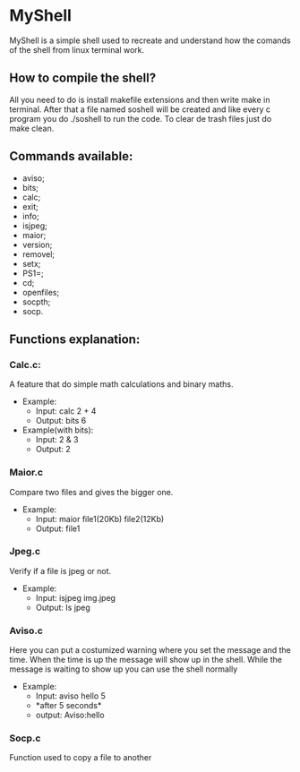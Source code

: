 # MyShell
<p>MyShell is a simple shell used to recreate and understand how the comands of the shell from linux terminal work.</p>

## How to compile the shell?
<p>All you need to do is install makefile extensions and then write make in terminal. After that a file named soshell will be created and like every c program you do ./soshell to run the code. To clear de trash files just do make clean.</p>

## Commands available:
- aviso;
- bits;
- calc;
- exit;
- info;
- isjpeg;
- maior;
- version;
- removel;
- setx;
- PS1=;
- cd;
- openfiles;
- socpth;
- socp.

## Functions explanation:
### Calc.c:
<p>A feature that do simple math calculations and binary maths.</p>
<ul>
 <li>Example:
   <ul>
     <li>Input: calc 2 + 4</li>
     <li>Output: bits 6</li>
   </ul>
 </li>
 <li>Example(with bits):
  <ul>
   <li>Input: 2 & 3</li>
   <li>Output: 2</li>
  </ul>
 </li>
</ul>

### Maior.c
<p>Compare two files and gives the bigger one.</p>
<ul>
 <li>Example:
   <ul>
     <li>Input: maior file1(20Kb) file2(12Kb)</li>
     <li>Output: file1</li>
   </ul>
 </li>
</ul>

### Jpeg.c
<p>Verify if a file is jpeg or not.</p>
<ul>
  <li>Example:
    <ul>
      <li>Input: isjpeg img.jpeg</li>
      <li>Output: Is jpeg</li>
    </ul>
  </li>
</ul>

### Aviso.c
<p>Here you can put a costumized warning where you set the message and the time. When the time is up the message will show up in the shell. While the message is waiting to show up you can use the shell normally</p>
<ul>
  <li>Example:
    <ul>
      <li>Input: aviso hello 5</li>
      <li>*after 5 seconds*</li>
      <li>output: Aviso:hello</li>
    </ul>
  </li>
</ul>    

### Socp.c
<p>Function used to copy a file to another</p>





  
    
    


